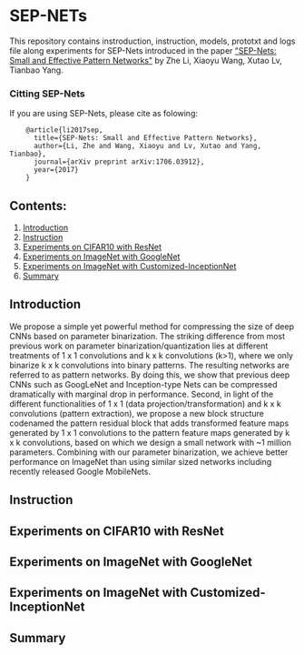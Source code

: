 # SEP-NETs
This repository contains instroduction, instruction, models, prototxt and logs file along experiments for SEP-Nets introduced in the paper  ["SEP-Nets: Small and Effective Pattern Networks"](https://arxiv.org/pdf/1706.03912.pdf) by Zhe Li, Xiaoyu Wang, Xutao Lv, Tianbao Yang.

### Citting SEP-Nets
If you are using SEP-Nets, please cite as folowing:

        @article{li2017sep,
          title={SEP-Nets: Small and Effective Pattern Networks},
          author={Li, Zhe and Wang, Xiaoyu and Lv, Xutao and Yang, Tianbao},
          journal={arXiv preprint arXiv:1706.03912},
          year={2017}
        }

## Contents:
1. [Introduction](#Introduction)
2. [Instruction](#Instruction)
3. [Experiments on CIFAR10 with ResNet](#Experiments-on-CIFAR10-with-ResNet)
4. [Experiments on ImageNet with GoogleNet](#Experiments-on-ImageNet-with-GoogleNet)
5. [Experiments on ImageNet with Customized-InceptionNet](#Experiments-on-ImageNet-with-Customized-InceptionNet)
6. [Summary](#Summary)

## Introduction
We propose a simple yet powerful method for compressing the size of deep CNNs based on parameter binarization. The striking difference from most previous work on parameter binarization/quantization lies at different treatments of 1 x 1 convolutions and k x k convolutions (k>1), where we only binarize k x k convolutions into binary patterns.  The resulting networks are referred to as pattern networks. By doing this, we show that previous deep CNNs such as GoogLeNet and Inception-type Nets can be compressed dramatically with marginal drop in performance. Second, in light of the different functionalities of 1 x 1 (data projection/transformation) and k x k convolutions (pattern extraction), we propose a new block structure codenamed the pattern residual block that adds transformed feature maps generated by 1 x 1 convolutions to the pattern feature maps generated by k x k convolutions, based on which we design a small network with ~1 million parameters.  Combining with our parameter binarization, we achieve better performance on ImageNet than using similar sized networks including recently released Google MobileNets.
## Instruction
## Experiments on CIFAR10 with ResNet
## Experiments on ImageNet with GoogleNet
## Experiments on ImageNet with Customized-InceptionNet
## Summary



